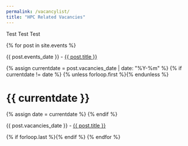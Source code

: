```yaml
---
permalink: /vacancylist/
title: "HPC Related Vacancies"
---
```


<div id="dates3">
  <p>Test Test Test</p>
{% for post in site.events %}
  <p>{{ post.events_date }} - <a href="/HPC-SIG{{ post.url }}">{{ post.title }}</a></p>
  {% assign currentdate = post.vacancies_date | date: "%Y-%m" %}
  {% if currentdate != date %}
    {% unless forloop.first %}{% endunless %}
    <h1 id="y{{post.vacancies_date | date: "%Y-%m"}}">{{ currentdate }}</h1>
    {% assign date = currentdate %}
  {% endif %}
    <p>{{ post.vacancies_date }} - <a href="/HPC-SIG{{ post.url }}">{{ post.title }}</a></p>
  {% if forloop.last %}{% endif %}
{% endfor %}
</div>  
